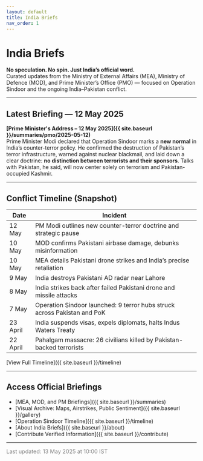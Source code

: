 ```yaml
---
layout: default
title: India Briefs
nav_order: 1
---
```


# India Briefs

**No speculation. No spin. Just India’s official word.**  
Curated updates from the Ministry of External Affairs (MEA), Ministry of Defence (MOD), and Prime Minister’s Office (PMO) — focused on Operation Sindoor and the ongoing India–Pakistan conflict.

---

## Latest Briefing — 12 May 2025

**[Prime Minister's Address – 12 May 2025]({{ site.baseurl }}/summaries/pmo/2025-05-12)**  
Prime Minister Modi declared that Operation Sindoor marks a **new normal** in India’s counter-terror policy. He confirmed the destruction of Pakistan’s terror infrastructure, warned against nuclear blackmail, and laid down a clear doctrine: **no distinction between terrorists and their sponsors**. Talks with Pakistan, he said, will now center solely on terrorism and Pakistan-occupied Kashmir.

---

## Conflict Timeline (Snapshot)

| Date       | Incident                                                                 |
|------------|--------------------------------------------------------------------------|
| 12 May     | PM Modi outlines new counter-terror doctrine and strategic pause         |
| 10 May     | MOD confirms Pakistani airbase damage, debunks misinformation            |
| 10 May     | MEA details Pakistani drone strikes and India’s precise retaliation      |
| 9 May      | India destroys Pakistani AD radar near Lahore                            |
| 8 May      | India strikes back after failed Pakistani drone and missile attacks      |
| 7 May      | Operation Sindoor launched: 9 terror hubs struck across Pakistan and PoK |
| 23 April   | India suspends visas, expels diplomats, halts Indus Waters Treaty        |
| 22 April   | Pahalgam massacre: 26 civilians killed by Pakistan-backed terrorists     |

[View Full Timeline]({{ site.baseurl }}/timeline)

---

## Access Official Briefings

- [MEA, MOD, and PM Briefings]({{ site.baseurl }}/summaries)
- [Visual Archive: Maps, Airstrikes, Public Sentiment]({{ site.baseurl }}/gallery)
- [Operation Sindoor Timeline]({{ site.baseurl }}/timeline)
- [About India Briefs]({{ site.baseurl }}/about)
- [Contribute Verified Information]({{ site.baseurl }}/contribute)

---

<span style="font-size: 0.9rem; color: gray;">Last updated: 13 May 2025 at 10:00 IST</span>
